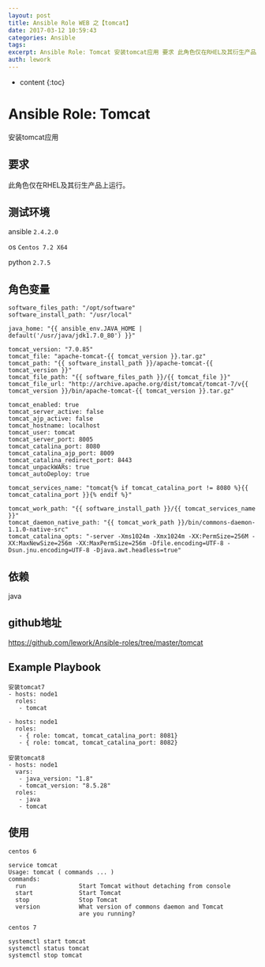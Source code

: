 ```yaml
---
layout: post
title: Ansible Role WEB 之【tomcat】
date: 2017-03-12 10:59:43
categories: Ansible
tags:
excerpt: Ansible Role: Tomcat 安装tomcat应用 要求 此角色仅在RHEL及其衍生产品上运行。 测试环境 ansible 2.4....
auth: lework
---
```

* content
{:toc}

# Ansible Role: Tomcat

安装tomcat应用

## 要求

此角色仅在RHEL及其衍生产品上运行。

## 测试环境

ansible `2.4.2.0`

os `Centos 7.2 X64`

python `2.7.5`

## 角色变量
    
    software_files_path: "/opt/software"
    software_install_path: "/usr/local"

    java_home: "{{ ansible_env.JAVA_HOME | default('/usr/java/jdk1.7.0_80') }}"

    tomcat_version: "7.0.85"
    tomcat_file: "apache-tomcat-{{ tomcat_version }}.tar.gz"
    tomcat_path: "{{ software_install_path }}/apache-tomcat-{{ tomcat_version }}"
    tomcat_file_path: "{{ software_files_path }}/{{ tomcat_file }}"
    tomcat_file_url: "http://archive.apache.org/dist/tomcat/tomcat-7/v{{ tomcat_version }}/bin/apache-tomcat-{{ tomcat_version }}.tar.gz"

    tomcat_enabled: true
    tomcat_server_active: false
    tomcat_ajp_active: false
    tomcat_hostname: localhost
    tomcat_user: tomcat
    tomcat_server_port: 8005
    tomcat_catalina_port: 8080
    tomcat_catalina_ajp_port: 8009
    tomcat_catalina_redirect_port: 8443
    tomcat_unpackWARs: true
    tomcat_autoDeploy: true

    tomcat_services_name: "tomcat{% if tomcat_catalina_port != 8080 %}{{ tomcat_catalina_port }}{% endif %}"

    tomcat_work_path: "{{ software_install_path }}/{{ tomcat_services_name }}"
    tomcat_daemon_native_path: "{{ tomcat_work_path }}/bin/commons-daemon-1.1.0-native-src"
    tomcat_catalina_opts: "-server -Xms1024m -Xmx1024m -XX:PermSize=256M -XX:MaxNewSize=256m -XX:MaxPermSize=256m -Dfile.encoding=UTF-8 -Dsun.jnu.encoding=UTF-8 -Djava.awt.headless=true"

    
## 依赖

java

## github地址

https://github.com/lework/Ansible-roles/tree/master/tomcat

## Example Playbook
    安装tomcat7
    - hosts: node1
      roles:
       - tomcat

    - hosts: node1
      roles:
       - { role: tomcat, tomcat_catalina_port: 8081}
       - { role: tomcat, tomcat_catalina_port: 8082}
       
    安装tomcat8
    - hosts: node1
      vars:
       - java_version: "1.8"
       - tomcat_version: "8.5.28"
      roles:
       - java
       - tomcat

## 使用

`centos 6`
```
service tomcat
Usage: tomcat ( commands ... )
commands:
  run               Start Tomcat without detaching from console
  start             Start Tomcat
  stop              Stop Tomcat
  version           What version of commons daemon and Tomcat
                    are you running?
```
`centos 7` 
```
systemctl start tomcat
systemctl status tomcat
systemctl stop tomcat
```
